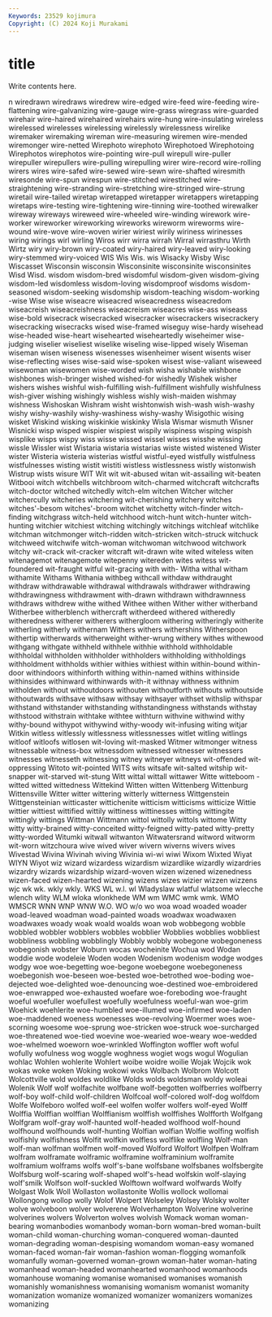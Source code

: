 ```yaml
---
Keywords: 23529 kojimura
Copyright: (C) 2024 Koji Murakami
---
```


# title

Write contents here.



n wiredrawn wiredraws wiredrew wire-edged wire-feed wire-feeding
wire-flattening wire-galvanizing wire-gauge wire-grass wiregrass wire-guarded wirehair wire-haired wirehaired wirehairs
wire-hung wire-insulating wireless wirelessed wirelesses wirelessing wirelessly wirelessness wirelike wiremaker
wiremaking wireman wire-measuring wiremen wire-mended wiremonger wire-netted Wirephoto wirephoto Wirephotoed
Wirephotoing Wirephotos wirephotos wire-pointing wire-pull wirepull wire-puller wirepuller wirepullers wire-pulling
wirepulling wirer wire-record wire-rolling wirers wires wire-safed wire-sewed wire-sewn wire-shafted
wiresmith wiresonde wire-spun wirespun wire-stitched wirestitched wire-straightening wire-stranding wire-stretching wire-stringed
wire-strung wiretail wire-tailed wiretap wiretapped wiretapper wiretappers wiretapping wiretaps wire-testing
wire-tightening wire-tinning wire-toothed wirewalker wireway wireways wireweed wire-wheeled wire-winding wirework
wire-worker wireworker wireworking wireworks wireworm wireworms wire-wound wire-wove wire-woven wirier
wiriest wirily wiriness wirinesses wiring wirings wirl wirling Wiros wirr
wirra wirrah Wirral wirrasthru Wirth Wirtz wiry wiry-brown wiry-coated wiry-haired
wiry-leaved wiry-looking wiry-stemmed wiry-voiced WIS Wis Wis. wis Wisacky Wisby
Wisc Wiscasset Wisconsin wisconsin Wisconsinite wisconsinite wisconsinites Wisd Wisd. wisdom
wisdom-bred wisdomful wisdom-given wisdom-giving wisdom-led wisdomless wisdom-loving wisdomproof wisdoms wisdom-seasoned
wisdom-seeking wisdomship wisdom-teaching wisdom-working -wise Wise wise wiseacre wiseacred wiseacredness
wiseacredom wiseacreish wiseacreishness wiseacreism wiseacres wise-ass wiseass wise-bold wisecrack wisecracked
wisecracker wisecrackers wisecrackery wisecracking wisecracks wised wise-framed wiseguy wise-hardy wisehead
wise-headed wise-heart wisehearted wiseheartedly wiseheimer wise-judging wiselier wiseliest wiselike wiseling
wise-lipped wisely Wiseman wiseman wisen wiseness wisenesses wisenheimer wisent wisents
wiser wise-reflecting wises wise-said wise-spoken wisest wise-valiant wiseweed wisewoman wisewomen
wise-worded wish wisha wishable wishbone wishbones wish-bringer wished wished-for wishedly
Wishek wisher wishers wishes wishful wish-fulfilling wish-fulfillment wishfully wishfulness wish-giver
wishing wishingly wishless wishly wish-maiden wishmay wishness Wishoskan Wishram wisht
wishtonwish wish-wash wish-washy wishy wishy-washily wishy-washiness wishy-washy Wisigothic wising wisket
Wiskind wisking wiskinkie wiskinky Wisla Wismar wismuth Wisner Wisnicki wisp
wisped wispier wispiest wispily wispiness wisping wispish wisplike wisps wispy
wiss wisse wissed wissel wisses wisshe wissing wissle Wissler wist
Wistaria wistaria wistarias wiste wisted wistened Wister wister Wisteria wisteria
wisterias wistful wistful-eyed wistfully wistfulness wistfulnesses wisting wistit wistiti wistless
wistlessness wistly wistonwish Wistrup wists wisure WIT Wit wit wit-abused
witan wit-assailing wit-beaten Witbooi witch witchbells witchbroom witch-charmed witchcraft witchcrafts
witch-doctor witched witchedly witch-elm witchen Witcher witcher witchercully witcheries witchering
wit-cherishing witchery witches witches'-besom witches'-broom witchet witchetty witch-finder witch-finding witchgrass
witch-held witchhood witch-hunt witch-hunter witch-hunting witchier witchiest witching witchingly witchings
witchleaf witchlike witchman witchmonger witch-ridden witch-stricken witch-struck witchuck witchweed witchwife
witch-woman witchwoman witchwood witchwork witchy wit-crack wit-cracker witcraft wit-drawn wite
wited witeless witen witenagemot witenagemote witepenny witereden wites witess wit-foundered
wit-fraught witful wit-gracing with with- Witha withal witham withamite Withams
Withania withbeg withcall withdaw withdraught withdraw withdrawable withdrawal withdrawals withdrawer
withdrawing withdrawingness withdrawment with-drawn withdrawn withdrawnness withdraws withdrew withe withed
Withee withen Wither wither witherband Witherbee witherblench withercraft witherdeed withered
witheredly witheredness witherer witherers withergloom withering witheringly witherite witherling witherly
withernam Withers withers withershins Witherspoon withertip witherwards witherweight wither-wrung withery
withes withewood withgang withgate withheld withhele withhie withhold withholdable withholdal
withholden withholder withholders withholding withholdings withholdment withholds withier withies withiest
within within-bound within-door withindoors withinforth withing within-named withins withinside withinsides
withinward withinwards with-it withnay withness withnim witholden without withoutdoors withouten
withoutforth withouts withoutside withoutwards withsave withsaw withsay withsayer withset withslip
withspar withstand withstander withstanding withstandingness withstands withstay withstood withstrain withtake
withtee withturn withvine withwind withy withy-bound withypot withywind withy-woody wit-infusing
witing witjar Witkin witless witlessly witlessness witlessnesses witlet witling witlings
witloof witloofs witlosen wit-loving wit-masked Witmer witmonger witness witnessable witness-box
witnessdom witnessed witnesser witnessers witnesses witnesseth witnessing witney witneyer witneys
wit-offended wit-oppressing Witoto wit-pointed WITS wits witsafe wit-salted witship wit-snapper
wit-starved wit-stung Witt wittal wittall wittawer Witte witteboom -witted witted
wittedness Wittekind Witten witten Wittenberg Wittenburg Wittensville Witter witter wittering
witterly witterness Wittgenstein Wittgensteinian witticaster wittichenite witticism witticisms witticize Wittie
wittier wittiest wittified wittily wittiness wittinesses witting wittingite wittingly wittings
Wittman Wittmann wittol wittolly wittols wittome Witty witty witty-brained witty-conceited
witty-feigned witty-pated witty-pretty witty-worded Witumki witwall witwanton Witwatersrand witword witworm
wit-worn witzchoura wive wived wiver wivern wiverns wivers wives Wivestad
Wivina Wivinah wiving Wivinia wi-wi wiwi Wixom Wixted Wiyat WIYN
Wiyot wiz wizard wizardess wizardism wizardlike wizardly wizardries wizardry wizards
wizardship wizard-woven wizen wizened wizenedness wizen-faced wizen-hearted wizening wizens wizes
wizier wizzen wizzens wjc wk wk. wkly wkly. WKS WL
w.l. wl Wladyslaw wlatful wlatsome wlecche wlench wlity WLM wloka
wlonkhede WM wm WMC wmk wmk. WMO WMSCR WNN WNP
WNW W.O. WO w/o wo woa woad woaded woader woad-leaved
woadman woad-painted woads woadwax woadwaxen woadwaxes woady woak woald woalds
woan wob wobbegong wobble wobbled wobbler wobblers wobbles wobblier Wobblies
wobblies wobbliest wobbliness wobbling wobblingly Wobbly wobbly wobegone wobegoneness wobegonish
wobster Woburn wocas wocheinite Wochua wod Wodan woddie wode wodeleie
Woden woden Wodenism wodenism wodge wodges wodgy woe woe-begetting woe-begone
woebegone woebegoneness woebegonish woe-beseen woe-bested woe-betrothed woe-boding woe-dejected woe-delighted woe-denouncing
woe-destined woe-embroidered woe-enwrapped woe-exhausted woefare woe-foreboding woe-fraught woeful woefuller woefullest
woefully woefulness woeful-wan woe-grim Woehick woehlerite woe-humbled woe-illumed woe-infirmed woe-laden
woe-maddened woeness woenesses woe-revolving Woermer woes woe-scorning woesome woe-sprung woe-stricken
woe-struck woe-surcharged woe-threatened woe-tied woevine woe-wearied woe-weary woe-wedded woe-whelmed woeworn
woe-wrinkled Woffington woffler woft woful wofully wofulness wog woggle woghness
wogiet wogs wogul Wogulian wohlac Wohlen wohlerite Wohlert woibe woidre
woilie Wojak Wojcik wok wokas woke woken Woking wokowi woks
Wolbach Wolbrom Wolcott Wolcottville wold woldes woldlike Wolds wolds woldsman
woldy woleai Wolenik Wolf wolf wolfachite wolfbane wolf-begotten wolfberries wolfberry
wolf-boy wolf-child wolf-children Wolfcoal wolf-colored wolf-dog wolfdom Wolfe Wolfeboro wolfed
wolf-eel wolfen wolfer wolfers wolf-eyed Wolff Wolffia Wolffian wolffian Wolffianism
wolffish wolffishes Wolfforth Wolfgang Wolfgram wolf-gray wolf-haunted wolf-headed wolfhood wolf-hound
wolfhound wolfhounds wolf-hunting Wolfian wolfian Wolfie wolfing wolfish wolfishly wolfishness
Wolfit wolfkin wolfless wolflike wolfling Wolf-man wolf-man wolfman wolfmen wolf-moved
Wolford Wolfort Wolfpen Wolfram wolfram wolframate wolframic wolframine wolframinium wolframite
wolframium wolframs wolfs wolf's-bane wolfsbane wolfsbanes wolfsbergite Wolfsburg wolf-scaring wolf-shaped
wolf's-head wolfskin wolf-slaying wolf'smilk Wolfson wolf-suckled Wolftown wolfward wolfwards Wolfy
Wolgast Wolk Woll Wollaston wollastonite Wollis wollock wollomai Wollongong wollop
wolly Wolof Wolpert Wolseley Wolsey Wolsky wolter wolve wolveboon wolver
wolverene Wolverhampton Wolverine wolverine wolverines wolvers Wolverton wolves wolvish Womack
woman woman-bearing womanbodies womanbody woman-born woman-bred woman-built woman-child woman-churching woman-conquered
woman-daunted woman-degrading woman-despising womandom woman-easy womaned woman-faced woman-fair woman-fashion woman-flogging
womanfolk womanfully woman-governed woman-grown woman-hater woman-hating womanhead woman-headed womanhearted womanhood
womanhoods womanhouse womaning womanise womanised womanises womanish womanishly womanishness womanising
womanism womanist womanity womanization womanize womanized womanizer womanizers womanizes womanizing
